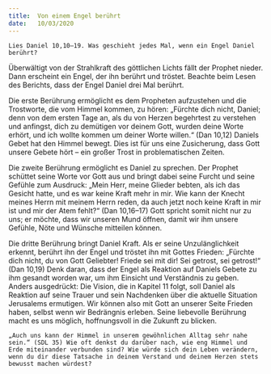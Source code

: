 ```yaml
---
title:  Von einem Engel berührt
date:   10/03/2020
---
```


`Lies Daniel 10,10–19. Was geschieht jedes Mal, wenn ein Engel Daniel berührt?`

Überwältigt von der Strahlkraft des göttlichen Lichts fällt der Prophet nieder. Dann erscheint ein Engel, der ihn berührt und tröstet. Beachte beim Lesen des Berichts, dass der Engel Daniel drei Mal berührt.

Die erste Berührung ermöglicht es dem Propheten aufzustehen und die Trostworte, die vom Himmel kommen, zu hören: „Fürchte dich nicht, Daniel; denn von dem ersten Tage an, als du von Herzen begehrtest zu verstehen und anfingst, dich zu demütigen vor deinem Gott, wurden deine Worte erhört, und ich wollte kommen um deiner Worte willen.“ (Dan 10,12) Daniels Gebet hat den Himmel bewegt. Dies ist für uns eine Zusicherung, dass Gott unsere Gebete hört – ein großer Trost in problematischen Zeiten.

Die zweite Berührung ermöglicht es Daniel zu sprechen. Der Prophet schüttet seine Worte vor Gott aus und bringt dabei seine Furcht und seine Gefühle zum Ausdruck: „Mein Herr, meine Glieder bebten, als ich das Gesicht hatte, und es war keine Kraft mehr in mir. Wie kann der Knecht meines Herrn mit meinem Herrn reden, da auch jetzt noch keine Kraft in mir ist und mir der Atem fehlt?“ (Dan 10,16–17) Gott spricht somit nicht nur zu uns; er möchte, dass wir unseren Mund öffnen, damit wir ihm unsere Gefühle, Nöte und Wünsche mitteilen können.

Die dritte Berührung bringt Daniel Kraft. Als er seine Unzulänglichkeit erkennt, berührt ihn der Engel und tröstet ihn mit Gottes Frieden: „Fürchte dich nicht, du von Gott Geliebter! Friede sei mit dir! Sei getrost, sei getrost!“ (Dan 10,19) Denk daran, dass der Engel als Reaktion auf Daniels Gebete zu ihm gesandt worden war, um ihm Einsicht und Verständnis zu geben. Anders ausgedrückt: Die Vision, die in Kapitel 11 folgt, soll Daniel als Reaktion auf seine Trauer und sein Nachdenken über die aktuelle Situation Jerusalems ermutigen. Wir können also mit Gott an unserer Seite Frieden haben, selbst wenn wir Bedrängnis erleben. Seine liebevolle Berührung macht es uns möglich, hoffnungsvoll in die Zukunft zu blicken.

`„Auch uns kann der Himmel in unserem gewöhnlichen Alltag sehr nahe sein.“ (SDL 35) Wie oft denkst du darüber nach, wie eng Himmel und Erde miteinander verbunden sind? Wie würde sich dein Leben verändern, wenn du dir diese Tatsache in deinem Verstand und deinem Herzen stets bewusst machen würdest?`